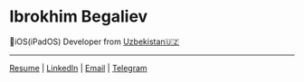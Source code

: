 # Ibrokhim Begaliev
iOS(iPadOS) Developer  from  [Uzbekistan🇺🇿](https://en.wikipedia.org/wiki/Uzbekistan)

---

[Resume](https://github.com/ibegaliev/AboutMySelf) |
[LinkedIn](https://www.linkedin.com/in/ibegaliev/) |
[Email](mailto:ibrohimbek2048@gmail.com) |
[Telegram](https://t.me/ibegalievblogi)
